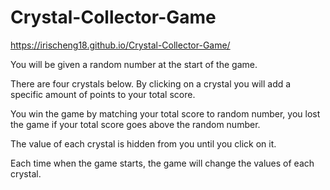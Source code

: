 # Crystal-Collector-Game
https://irischeng18.github.io/Crystal-Collector-Game/

You will be given a random number at the start of the game.

There are four crystals below. By clicking on a crystal you will add a specific amount of points to your total score.

You win the game by matching your total score to random number, you lost the game if your total score goes above the random number.

The value of each crystal is hidden from you until you click on it.

Each time when the game starts, the game will change the values of each crystal.
